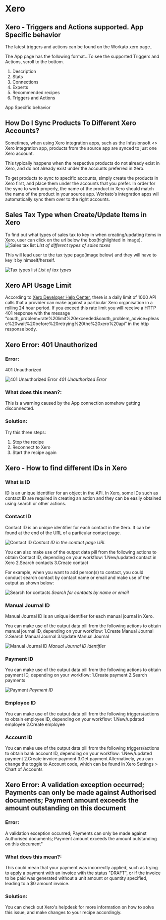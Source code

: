 # Xero

## Xero - Triggers and Actions supported. App Specific behavior

The latest triggers and actions can be found on the Workato xero page..

The App page has the following format...To see the supported Triggers and Actions, scroll to the bottom.

1. Description
2. Stats
3. Connections
4. Experts
5. Recommended recipes
6. Triggers and Actions

App Specific behavior


## How Do I Sync Products To Different Xero Accounts? 

Sometimes, when using Xero integration apps, such as the Infusionsoft <> Xero integration app, products from the source app are synced to just one Xero account.

This typically happens when the respective products do not already exist in Xero, and do not already exist under the accounts preferred in Xero.

To get products to sync to specific accounts, simply create the products in Xero first, and place them under the accounts that you prefer. In order for the sync to work properly, the name of the product in Xero should match the name of the product in your source app. Workato's integration apps will automatically sync them over to the right accounts.


## Sales Tax Type when Create/Update Items in Xero 

To find out what types of sales tax to key in when creating/updating items in Xero, user can click on the url below the box(highlighted in image). 
![Sales tax list](/assets/images/connectors/xeno/sales-tax-list.png)
*List of different types of sales taxes*

This will lead user to the tax type page(image below) and they will have to key it by himself/herself.

![Tax types list](/assets/images/connectors/xeno/tax-type-list.png)
*List of tax types*


## Xero API Usage Limit

According to [Xero Developer Help Center](https://community.xero.com/developer/question/17181), there is a daily limit of 1000 API calls that a provider can make against a particular Xero organisation in a rolling 24 hour period. If you exceed this rate limit you will receive a HTTP 401 response with the message “oauth_problem=rate%20limit%20exceeded&oauth_problem_advice=please%20wait%20before%20retrying%20the%20xero%20api” in the http response body.


## Xero Error: 401 Unauthorized 

### Error: 
401 Unauthorized

![401 Unauthorized Error](/assets/images/connectors/xeno/error.png)
*401 Unauthorized Error*

### What does this mean?: 
This is a warning caused by the App connection somehow getting disconnected.

### Solution: 
Try this three steps:
1. Stop the recipe
2. Reconnect to Xero
3. Start the recipe again


## Xero - How to find different IDs in Xero

### What is ID
ID is an unique identifier for an object in the API.  In Xero, some IDs such as contact ID are required in creating an action and they can be easily obtained using search or other actions. 

### Contact ID
Contact ID is an unique identifier for each contact in the Xero. It can be found at the end of the URL of a particular contact page. 

![Contact ID](/assets/images/connectors/xeno/contact-id.png)
*Contact ID in the contact page URL*

You can also make use of the output data pill from the following actions to obtain Contact ID, depending on your workflow:
1.New/updated contact in Xero
2.Search contacts
3.Create contact

For example, when you want to add person(s) to contact, you could conduct search contact by contact name or email and make use of the output as shown below:

![Search for contacts](/assets/images/connectors/xeno/search-contact.png)
*Search for contacts by name or email*

### Manual Journal ID
Manual Journal ID is an unique identifier for each manual journal in Xero.

You can make use of the output data pill from the following actions to obtain manual journal ID, depending on your workflow:
1.Create Manual Journal
2.Search Manual Journal
3.Update Manual Journal

![Manual Journal ID](/assets/images/connectors/xeno/manual-journal-id.png)
*Manual Journal ID identifier*

### Payment ID
You can make use of the output data pill from the following actions to obtain payment ID, depending on your workflow:
1.Create payment
2.Search payments

![Payment](/assets/images/connectors/xeno/payment.png)
*Payment ID*

### Employee ID 
You can make use of the output data pill from the following triggers/actions to obtain employee ID, depending on your workflow:
1.New/updated employee
2.Create employee

### Account ID
You can make use of the output data pill from the following triggers/actions to obtain bank account ID, depending on your workflow:
1.New/updated payment
2.Create invoice payment
3.Get payment
Alternatively, you can change the toggle to Account code, which can be found in Xero Settings > Chart of Accounts


## Xero Error: A validation exception occurred; Payments can only be made against Authorised documents; Payment amount exceeds the amount outstanding on this document

### Error: 
A validation exception occurred; Payments can only be made against Authorised documents; Payment amount exceeds the amount outstanding on this document"

### What does this mean?: 
This could mean that your payment was incorrectly applied, such as trying to apply a payment with an invoice with the status "DRAFT", or if the invoice to be paid was generated without a unit amount or quantity specified, leading to a $0 amount invoice.

### Solution: 
You can check out Xero's helpdesk for more information on how to solve this issue, and make changes to your recipe accordingly. 
